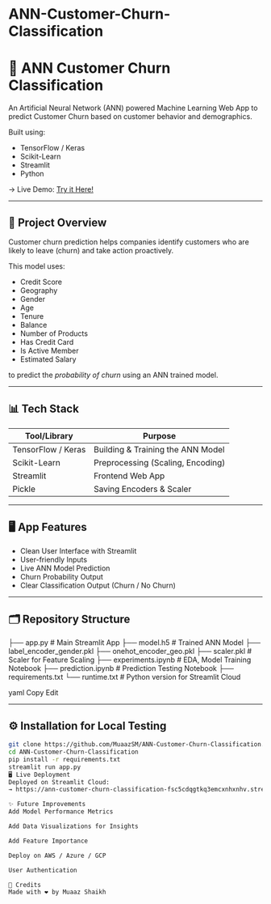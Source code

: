 # ANN-Customer-Churn-Classification
# 🧠 ANN Customer Churn Classification

An Artificial Neural Network (ANN) powered Machine Learning Web App to predict Customer Churn based on customer behavior and demographics.

Built using:
- TensorFlow / Keras
- Scikit-Learn
- Streamlit
- Python

→ Live Demo: [Try it Here!](https://ann-customer-churn-classification-fsc5cdqgtkq3emcxnhxnhv.streamlit.app/)

---

## 🚀 Project Overview
Customer churn prediction helps companies identify customers who are likely to leave (churn) and take action proactively.

This model uses:
- Credit Score
- Geography
- Gender
- Age
- Tenure
- Balance
- Number of Products
- Has Credit Card
- Is Active Member
- Estimated Salary

to predict the *probability of churn* using an ANN trained model.

---

## 📊 Tech Stack
| Tool/Library | Purpose |
|--------------|---------|
|TensorFlow / Keras|Building & Training the ANN Model|
|Scikit-Learn|Preprocessing (Scaling, Encoding)|
|Streamlit|Frontend Web App|
|Pickle|Saving Encoders & Scaler|

---

## 🖥️ App Features
- Clean User Interface with Streamlit
- User-friendly Inputs
- Live ANN Model Prediction
- Churn Probability Output
- Clear Classification Output (Churn / No Churn)

---

## 🗂️ Repository Structure
├── app.py # Main Streamlit App ├── model.h5 # Trained ANN Model ├── label_encoder_gender.pkl ├── onehot_encoder_geo.pkl ├── scaler.pkl # Scaler for Feature Scaling ├── experiments.ipynb # EDA, Model Training Notebook ├── prediction.ipynb # Prediction Testing Notebook ├── requirements.txt └── runtime.txt # Python version for Streamlit Cloud

yaml
Copy
Edit

---

## ⚙️ Installation for Local Testing

```bash
git clone https://github.com/MuaazSM/ANN-Customer-Churn-Classification.git
cd ANN-Customer-Churn-Classification
pip install -r requirements.txt
streamlit run app.py
🖥 Live Deployment
Deployed on Streamlit Cloud:
→ https://ann-customer-churn-classification-fsc5cdqgtkq3emcxnhxnhv.streamlit.app/

✨ Future Improvements
Add Model Performance Metrics

Add Data Visualizations for Insights

Add Feature Importance

Deploy on AWS / Azure / GCP

User Authentication

🙌 Credits
Made with ❤️ by Muaaz Shaikh
